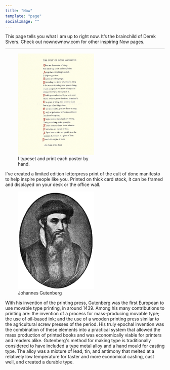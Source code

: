 ```yaml
---
title: "Now"
template: "page"
socialImage: ""
---
```


This page tells you what I am up to right now. It’s the brainchild of Derek Sivers. Check out nownownow.com for other inspiring Now pages.

---

<figure class="float-left" style="width: 240px">
    <img src="./media/Cult_of_done_poster.jpeg" alt="Early Printing Press">	
    <figcaption>I typeset and print each poster by hand.</figcaption>
</figure>
I've created a limited edition letterpress print of the cult of done manifesto to help inspire people like you. Printed on thick card stock, it can be framed and displayed on your desk or the office wall.



<figure class="float-right" style="width: 240px">
	<img src="./media/gutenberg.jpg" alt="Gutenberg">
	<figcaption>Johannes Gutenberg</figcaption>
</figure>
With his invention of the printing press, Gutenberg was the first European to use movable type printing, in around 1439. Among his many contributions to printing are: the invention of a process for mass-producing movable type; the use of oil-based ink; and the use of a wooden printing press similar to the agricultural screw presses of the period. His truly epochal invention was the combination of these elements into a practical system that allowed the mass production of printed books and was economically viable for printers and readers alike. Gutenberg's method for making type is traditionally considered to have included a type metal alloy and a hand mould for casting type. The alloy was a mixture of lead, tin, and antimony that melted at a relatively low temperature for faster and more economical casting, cast well, and created a durable type.
